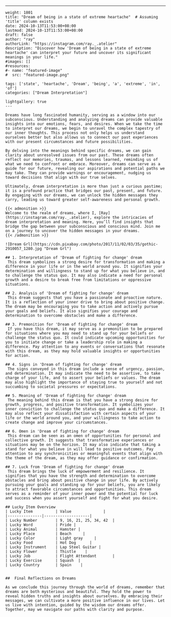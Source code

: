 ---
    weight: 1801
    title: "Dream of being in a state of extreme heartache"  # Assuming 'title' column exists
    date: 2024-10-13T11:53:00+08:00
    lastmod: 2024-10-13T11:53:00+08:00
    draft: false
    author: "ray"
    authorLink: "https://instagram.com/ray._.atelier"
    description: "Discover how 'Dream of being in a state of extreme heartache' can interpret your future and uncover its significant meanings in your life."
    #images: []
    #resources:
    #- name: "featured-image"
    #  src: "featured-image.png"
    
    tags: ['state', 'heartache', 'Dream', 'being', 'a', 'extreme', 'in', 'of']
    categories: ["Dream Interpretation"]
    
    lightgallery: true
    ---
    
    Dreams have long fascinated humanity, serving as a window into our subconscious. Understanding and analyzing dreams can provide valuable insights into our emotions, fears, and desires. When we take the time to interpret our dreams, we begin to unravel the complex tapestry of our inner thoughts. This process not only helps us understand ourselves better but also allows us to connect our past experiences with our present circumstances and future possibilities.
    
    By delving into the meanings behind specific dreams, we can gain clarity about unresolved issues from our past. These dreams often reflect our memories, traumas, and lessons learned, reminding us of what we need to confront or embrace. Moreover, dreams can serve as a guide for our future, revealing our aspirations and potential paths we may take. They can provide warnings or encouragement, nudging us toward decisions that align with our true selves.
    
    Ultimately, dream interpretation is more than just a curious pastime; it is a profound practice that bridges our past, present, and future. By engaging with our dreams, we can unlock the hidden messages they carry, leading us toward greater self-awareness and personal growth.
    
    {{< admonition >}}
    Welcome to the realm of dreams, where I, [Ray](https://instagram.com/ray._.atelier), explore the intricacies of dream interpretation and meaning. Here, you’ll find insights that bridge the gap between your subconscious and conscious mind. Join me on a journey to uncover the hidden messages in your dreams.
    {{< /admonition >}}
    
    ![Dream Grl](https://cdn.pixabay.com/photo/2017/11/02/03/35/gothic-2910057_1280.jpg "Dream Grl")
    
    ## 1. Interpretation of 'Dream of fighting for change' dream
     This dream symbolizes a strong desire for transformation and making a difference in your life or in the world around you. It signifies your determination and willingness to stand up for what you believe in, and to challenge the status quo. It may also indicate a need for personal growth and a desire to break free from limitations or oppressive situations.
    
    ## 2. Analysis of 'Dream of fighting for change' dream
     This dream suggests that you have a passionate and proactive nature. It is a reflection of your inner drive to bring about positive change. The dream may be encouraging you to take action and actively pursue your goals and beliefs. It also signifies your courage and determination to overcome obstacles and make a difference.
    
    ## 3. Premonition for 'Dream of fighting for change' dream
     If you have this dream, it may serve as a premonition to be prepared for situations where you may need to stand up for your beliefs or challenge the status quo. It could indicate upcoming opportunities for you to initiate change or take a leadership role in making a difference. Pay attention to any events or conversations that resonate with this dream, as they may hold valuable insights or opportunities for action.
    
    ## 4. Signs in 'Dream of fighting for change' dream
     The signs conveyed in this dream include a sense of urgency, passion, and determination. It may indicate the need to be assertive, to take charge of your life, and to assert your beliefs or values. The dream may also highlight the importance of staying true to yourself and not succumbing to societal pressures or expectations.
    
    ## 5. Meaning of 'Dream of fighting for change' dream
     The meaning behind this dream is that you have a strong desire for growth, progress, and positive transformation. It symbolizes your inner conviction to challenge the status quo and make a difference. It may also reflect your dissatisfaction with certain aspects of your life or the world around you, and your willingness to take action to create change and improve your circumstances.
    
    ## 6. Omen in 'Dream of fighting for change' dream
     This dream can be seen as an omen of opportunities for personal and collective growth. It suggests that transformative experiences or situations may be on the horizon. It may also indicate that taking a stand for what you believe in will lead to positive outcomes. Pay attention to any synchronicities or meaningful events that align with the theme of the dream, as they may offer guidance or confirmation.
    
    ## 7. Luck from 'Dream of fighting for change' dream
     This dream brings the luck of empowerment and resilience. It signifies that you have the strength and determination to overcome obstacles and bring about positive change in your life. By actively pursuing your goals and standing up for your beliefs, you are likely to attract favorable circumstances and opportunities. This dream serves as a reminder of your inner power and the potential for luck and success when you assert yourself and fight for what you desire.
    
    ## Lucky Item Overview
    | Lucky Item          | Value              |
    |---------------|--------------------|
    | Lucky Number        | 9, 16, 21, 25, 34, 42  |
    | Lucky Word          | Pride |
    | Lucky Animal        | Hamster |
    | Lucky Place         | Beach     |
    | Lucky Color         | Light gray     |
    | Lucky Food          | Hot Dog      |
    | Lucky Instrument    | Lap Steel Guitar |
    | Lucky Flower        | Thistle    |
    | Lucky Job           | Flight Attendant       |
    | Lucky Exercise      | Squash  |
    | Lucky Country       | Spain    |
    
    
    ##  Final Reflections on Dreams
    
    As we conclude this journey through the world of dreams, remember that dreams are both mysterious and beautiful. They hold the power to reveal hidden truths and insights about ourselves. By embracing their messages, we can cultivate a more positive influence in our lives. Let us live with intention, guided by the wisdom our dreams offer. Together, may we navigate our paths with clarity and purpose.
    